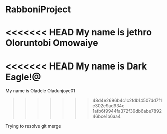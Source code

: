 # RabboniProject

<<<<<<< HEAD
My name is jethro Oloruntobi Omowaiye
=======
<<<<<<< HEAD
My name is Dark Eagle!@
=======
My name is Oladele Oladunjoye01
>>>>>>> 48d4e2696b4c1c2fdb14507dd7f1e302e9ad934c
>>>>>>> 1afb6f9944fa372f39db6abe789246bce1b6aa4

Trying to resolve git merge
